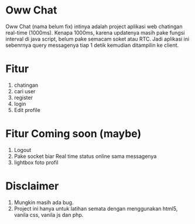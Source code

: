 # Oww Chat
Oww Chat (nama belum fix) intinya adalah project aplikasi web chatingan real-time (1000ms). Kenapa 1000ms, karena updatenya masih pake fungsi interval di java script, belum pake semacam soket atau RTC. Jadi aplikasi ini sebenrnya query messagenya tiap 1 detik kemudian ditampilin ke client. 

# Fitur
1. chatingan
2. cari user
3. register
4. login
5. Edit profile

# Fitur Coming soon (maybe)
1. Logout
2. Pake socket biar Real time status online sama messagenya
3. lightbox foto profil

# Disclaimer
1. Mungkin masih ada bug. 
2. Project ini hanya untuk latihan semata dengan menggunakan html5, vanila css, vanila js dan php. 

